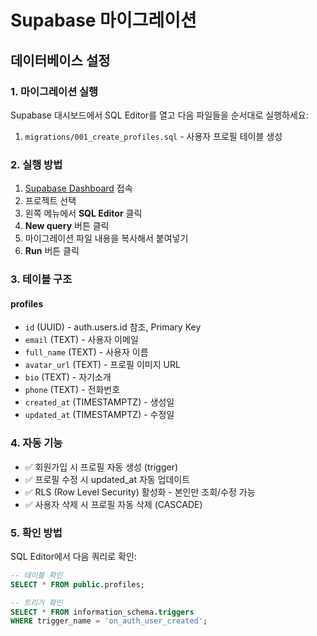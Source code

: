 # Supabase 마이그레이션

## 데이터베이스 설정

### 1. 마이그레이션 실행

Supabase 대시보드에서 SQL Editor를 열고 다음 파일들을 순서대로 실행하세요:

1. `migrations/001_create_profiles.sql` - 사용자 프로필 테이블 생성

### 2. 실행 방법

1. [Supabase Dashboard](https://supabase.com/dashboard) 접속
2. 프로젝트 선택
3. 왼쪽 메뉴에서 **SQL Editor** 클릭
4. **New query** 버튼 클릭
5. 마이그레이션 파일 내용을 복사해서 붙여넣기
6. **Run** 버튼 클릭

### 3. 테이블 구조

#### profiles
- `id` (UUID) - auth.users.id 참조, Primary Key
- `email` (TEXT) - 사용자 이메일
- `full_name` (TEXT) - 사용자 이름
- `avatar_url` (TEXT) - 프로필 이미지 URL
- `bio` (TEXT) - 자기소개
- `phone` (TEXT) - 전화번호
- `created_at` (TIMESTAMPTZ) - 생성일
- `updated_at` (TIMESTAMPTZ) - 수정일

### 4. 자동 기능

- ✅ 회원가입 시 프로필 자동 생성 (trigger)
- ✅ 프로필 수정 시 updated_at 자동 업데이트
- ✅ RLS (Row Level Security) 활성화 - 본인만 조회/수정 가능
- ✅ 사용자 삭제 시 프로필 자동 삭제 (CASCADE)

### 5. 확인 방법

SQL Editor에서 다음 쿼리로 확인:

```sql
-- 테이블 확인
SELECT * FROM public.profiles;

-- 트리거 확인
SELECT * FROM information_schema.triggers 
WHERE trigger_name = 'on_auth_user_created';
```

